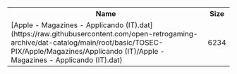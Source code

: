 <table>
<tr><th>Name</th><th>Size</th></tr>
<tr><td>
[Apple - Magazines - Applicando (IT).dat](https://raw.githubusercontent.com/open-retrogaming-archive/dat-catalog/main/root/basic/TOSEC-PIX/Apple/Magazines/Applicando (IT)/Apple - Magazines - Applicando (IT).dat)
</td><td>6234</td></tr>
</table>
